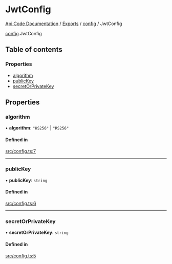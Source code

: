 # JwtConfig
 
[Api Code Documentation](../README.md) / [Exports](../modules.md) / [config](../modules/config.md) / JwtConfig

[config](../modules/config.md).JwtConfig

## Table of contents

### Properties

- [algorithm](config.JwtConfig.md#algorithm)
- [publicKey](config.JwtConfig.md#publickey)
- [secretOrPrivateKey](config.JwtConfig.md#secretorprivatekey)

## Properties

### algorithm

• **algorithm**: ``"HS256"`` \| ``"RS256"``

#### Defined in

[src/config.ts:7](https://github.com/openkfw/TruBudget/blob/2e83742/api/src/config.ts#L7)

___

### publicKey

• **publicKey**: `string`

#### Defined in

[src/config.ts:6](https://github.com/openkfw/TruBudget/blob/2e83742/api/src/config.ts#L6)

___

### secretOrPrivateKey

• **secretOrPrivateKey**: `string`

#### Defined in

[src/config.ts:5](https://github.com/openkfw/TruBudget/blob/2e83742/api/src/config.ts#L5)
